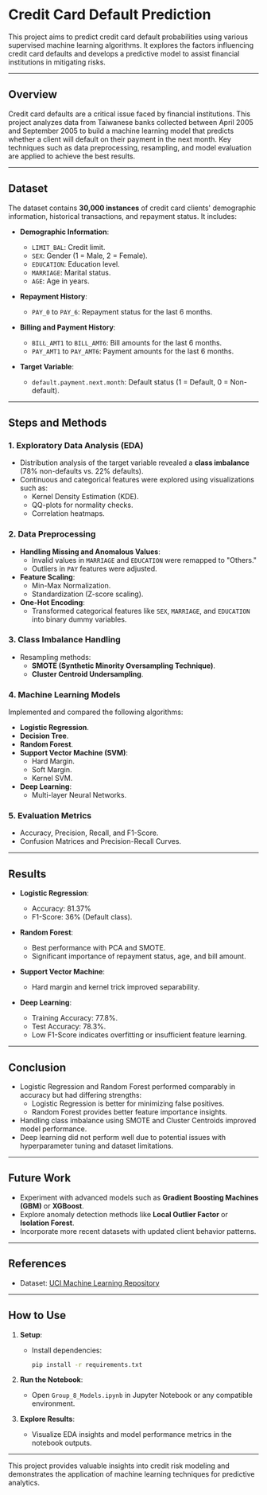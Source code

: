 # Credit Card Default Prediction

This project aims to predict credit card default probabilities using various supervised machine learning algorithms. It explores the factors influencing credit card defaults and develops a predictive model to assist financial institutions in mitigating risks.

---

## **Overview**

Credit card defaults are a critical issue faced by financial institutions. This project analyzes data from Taiwanese banks collected between April 2005 and September 2005 to build a machine learning model that predicts whether a client will default on their payment in the next month. Key techniques such as data preprocessing, resampling, and model evaluation are applied to achieve the best results.

---

## **Dataset**

The dataset contains **30,000 instances** of credit card clients' demographic information, historical transactions, and repayment status. It includes:

- **Demographic Information**:
  - `LIMIT_BAL`: Credit limit.
  - `SEX`: Gender (1 = Male, 2 = Female).
  - `EDUCATION`: Education level.
  - `MARRIAGE`: Marital status.
  - `AGE`: Age in years.

- **Repayment History**:
  - `PAY_0` to `PAY_6`: Repayment status for the last 6 months.

- **Billing and Payment History**:
  - `BILL_AMT1` to `BILL_AMT6`: Bill amounts for the last 6 months.
  - `PAY_AMT1` to `PAY_AMT6`: Payment amounts for the last 6 months.

- **Target Variable**:
  - `default.payment.next.month`: Default status (1 = Default, 0 = Non-default).

---

## **Steps and Methods**

### **1. Exploratory Data Analysis (EDA)**
- Distribution analysis of the target variable revealed a **class imbalance** (78% non-defaults vs. 22% defaults).
- Continuous and categorical features were explored using visualizations such as:
  - Kernel Density Estimation (KDE).
  - QQ-plots for normality checks.
  - Correlation heatmaps.

### **2. Data Preprocessing**
- **Handling Missing and Anomalous Values**:
  - Invalid values in `MARRIAGE` and `EDUCATION` were remapped to "Others."
  - Outliers in `PAY` features were adjusted.
- **Feature Scaling**:
  - Min-Max Normalization.
  - Standardization (Z-score scaling).
- **One-Hot Encoding**:
  - Transformed categorical features like `SEX`, `MARRIAGE`, and `EDUCATION` into binary dummy variables.

### **3. Class Imbalance Handling**
- Resampling methods:
  - **SMOTE (Synthetic Minority Oversampling Technique)**.
  - **Cluster Centroid Undersampling**.

### **4. Machine Learning Models**
Implemented and compared the following algorithms:
- **Logistic Regression**.
- **Decision Tree**.
- **Random Forest**.
- **Support Vector Machine (SVM)**:
  - Hard Margin.
  - Soft Margin.
  - Kernel SVM.
- **Deep Learning**:
  - Multi-layer Neural Networks.

### **5. Evaluation Metrics**
- Accuracy, Precision, Recall, and F1-Score.
- Confusion Matrices and Precision-Recall Curves.

---

## **Results**

- **Logistic Regression**:
  - Accuracy: 81.37%
  - F1-Score: 36% (Default class).

- **Random Forest**:
  - Best performance with PCA and SMOTE.
  - Significant importance of repayment status, age, and bill amount.

- **Support Vector Machine**:
  - Hard margin and kernel trick improved separability.

- **Deep Learning**:
  - Training Accuracy: 77.8%.
  - Test Accuracy: 78.3%.
  - Low F1-Score indicates overfitting or insufficient feature learning.

---

## **Conclusion**

- Logistic Regression and Random Forest performed comparably in accuracy but had differing strengths:
  - Logistic Regression is better for minimizing false positives.
  - Random Forest provides better feature importance insights.
- Handling class imbalance using SMOTE and Cluster Centroids improved model performance.
- Deep learning did not perform well due to potential issues with hyperparameter tuning and dataset limitations.

---

## **Future Work**

- Experiment with advanced models such as **Gradient Boosting Machines (GBM)** or **XGBoost**.
- Explore anomaly detection methods like **Local Outlier Factor** or **Isolation Forest**.
- Incorporate more recent datasets with updated client behavior patterns.

---

## **References**

- Dataset: [UCI Machine Learning Repository](https://archive.ics.uci.edu/dataset/350/default+of+credit+card+clients)

---

## **How to Use**

1. **Setup**:
   - Install dependencies:
     ```bash
     pip install -r requirements.txt
     ```

2. **Run the Notebook**:
   - Open `Group_8_Models.ipynb` in Jupyter Notebook or any compatible environment.

3. **Explore Results**:
   - Visualize EDA insights and model performance metrics in the notebook outputs.

---

This project provides valuable insights into credit risk modeling and demonstrates the application of machine learning techniques for predictive analytics.
